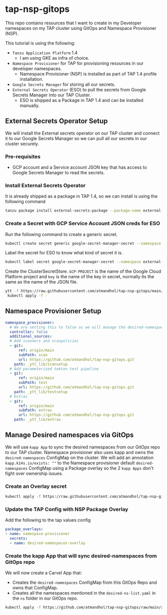 # tap-nsp-gitops
This repo contains resources that I want to create in my Developer namespaces on my TAP cluster using GitOps and Namespace Provisioner (NSP).

This tutorial is using the following:
- `Tanzu Application Platform` 1.4
  - I am using GKE as infra of choice.
- `Namespace Provisioner` for TAP for provisioning resources in our developer namespaces.
  - Namespace Provisioner (NSP) is installed as part of TAP 1.4 profile installation.
- `Google Secrets Manager` for storing all our secrets.
- `External Secrets Operator` (ESO) to pull the secrets from Google Secrets Manager into our TAP Cluster.
  - ESO is shipped as a Package in TAP 1.4 and can be installed manually.

## External Secrets Operator Setup

We will install the External secrets operator on our TAP cluster and connect it to our Google Secrets Manager so we can pull all our secrets in our cluster securely.

### Pre-requisites
- GCP account and a Service account JSON key that has access to Google Secrets Manager to read the secrets.

### Install External Secrets Operator

It is already shipped as a package in TAP 1.4, so we can install is using the following command
```bash
tanzu package install external-secrets-package --package-name external-secrets.apps.tanzu.vmware.com --version 0.6.1+tap.2 --namespace tap-install
```

### Create a Secret with GCP Service Account JSON creds for ESO

Run the following command to create a generic secret.
```bash
kubectl create secret generic google-secret-manager-secret --namespace external-secrets --from-file ${PATH-TO-YOUR-JSON-FILE}
```

Label the secret for ESO to know what kind of secret it is.
```bash
kubectl label secret google-secret-manager-secret --namespace external-secrets type=gcpsm
```

Create the ClusterSecretStore. `GCP-PROJECT` is the name of the Google Cloud Platform project and `key` is the name of the key in secret, normally its the same as the name of the JSON file. 

```bash
ytt -f https://raw.githubusercontent.com/atmandhol/tap-nsp-gitops/main/tap/01-cluster-secret-store-gcp.yaml -v gcp_project=${GCP-PROJECT} -v key=$(kubectl get secret google-secret-manager-secret -n external-secrets -o json | jq -r .data | jq -r 'keys' | jq -r '.[0]') |
 kubectl apply -f -
```

## Namespace Provisioner Setup

```yaml
namespace_provisioner:
  # We are setting this to false as we will manage the desired-namespaces configmap using GitOps. All the namespaces we want to create and their params are in ns folder in the https://github.com/atmandhol/tap-nsp-gitops.git repo.
  controller: false
  additional_sources:
  # Add scanners and scanpolicies
  - git:
      ref: origin/main
      subPath: scan
      url: https://github.com/atmandhol/tap-nsp-gitops.git
    path: _ytt_lib/scansetup
  # Add parameterized tekton test pipeline
  - git:
      ref: origin/main
      subPath: test
      url: https://github.com/atmandhol/tap-nsp-gitops.git
    path: _ytt_lib/testsetup
  # Extras
  - git:
      ref: origin/main
      subPath: extras
      url: https://github.com/atmandhol/tap-nsp-gitops.git
    path: _ytt_lib/extras
```

## Manage Desired namespaces via GitOps

We will use `kapp App` to sync the desired namespaces from our GitOps repo to our TAP cluster. Namespace provisioner also uses kapp and owns the `desired-namespaces` ConfigMap on the cluster. We will add an annotation `kapp.k14s.io/exists: ""` to the Namespace provisioner default `desired-namespaces` ConfigMap using a Package overlay so the 2 `kapp Apps` don't fight over ownership issues.

### Create an Overlay secret

```bash
kubectl apply -f https://raw.githubusercontent.com/atmandhol/tap-nsp-gitops/main/tap/02-desired-namespace-overlay.yaml
```
### Update the TAP Config with NSP Package Overlay

Add the following to the tap values config

```yaml
package_overlays:
- name: namespace-provisioner
  secrets:
  - name: desired-namespaces-overlay
```

### Create the kapp App that will sync desired-namespaces from GitOps repo

We will now create a Carvel App that:
- Creates the `desired-namespaces` ConfigMap from this GitOps Repo and owns that ConfigMap.
- Creates all the namespaces mentioned in the `desired-ns-list.yaml` in the `ns` folder in our GitOps repo.

```bash
kubectl apply -f https://github.com/atmandhol/tap-nsp-gitops/raw/main/apps/01-desired-namespaces-sync.yaml
```
